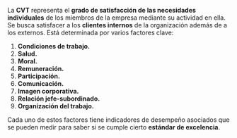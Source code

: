 La **CVT** representa el **grado de satisfacción de las necesidades individuales** de los miembros de la empresa mediante su actividad en ella. Se busca satisfacer a los **clientes internos** de la organización además de a los externos.  Está determinada por varios factores clave:
1. **Condiciones de trabajo.**
2. **Salud.**
3. **Moral.**
4. **Remuneración.**
5. **Participación.**
6. **Comunicación.**
7. **Imagen corporativa.**
8. **Relación jefe-subordinado.**
9. **Organización del trabajo.**

Cada uno de estos factores tiene indicadores de desempeño asociados que se pueden medir para saber si se cumple cierto **estándar de excelencia**. 